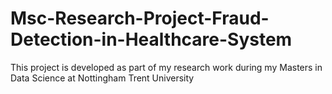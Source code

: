 # Msc-Research-Project-Fraud-Detection-in-Healthcare-System
This project is developed as part of my research work during my Masters in Data Science at Nottingham Trent University
